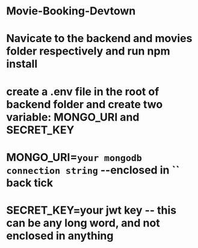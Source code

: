 # Movie-Booking-Devtown
# Navicate to the backend and movies folder respectively and run npm install
# create a .env file in the root of backend folder and  create two variable: MONGO_URI and SECRET_KEY
# MONGO_URI=`your mongodb connection string` --enclosed in `` back tick
# SECRET_KEY=your jwt key -- this can be any long word, and not enclosed in anything
